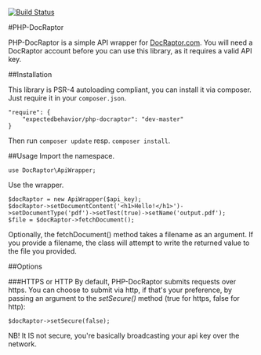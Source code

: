 [![Build Status](https://travis-ci.org/expectedbehavior/php-docraptor.svg?branch=master)](https://travis-ci.org/expectedbehavior/php-docraptor)

#PHP-DocRaptor

PHP-DocRaptor is a simple API wrapper for [DocRaptor.com](https://docraptor.com/).
You will need a DocRaptor account before you can use this library, as it requires a valid API key.

##Installation

This library is PSR-4 autoloading compliant, you can install it via composer. Just require it in your `composer.json`.

    "require": {
        "expectedbehavior/php-docraptor": "dev-master"
    }
    
Then run `composer update` resp. `composer install`.

##Usage
Import the namespace.

    use DocRaptor\ApiWrapper;

Use the wrapper.

    $docRaptor = new ApiWrapper($api_key);
    $docRaptor->setDocumentContent('<h1>Hello!</h1>')->setDocumentType('pdf')->setTest(true)->setName('output.pdf');
    $file = $docRaptor->fetchDocument();

Optionally, the fetchDocument() method takes a filename as an argument.  If you provide
a filename, the class will attempt to write the returned value to the file you provided.

##Options

###HTTPS or HTTP
By default, PHP-DocRaptor submits requests over https.  You can choose to submit via http, if that's your preference, by passing an argument to the *setSecure()* method (true for https, false for http):

	$docRaptor->setSecure(false);
	
NB! It IS not secure, you're basically broadcasting your api key over the network.
